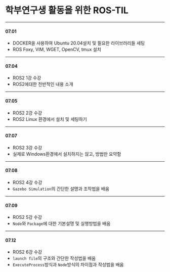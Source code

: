 # 학부연구생 활동을 위한 ROS-TIL
-----------------------------
#### 07.01
 - DOCKER을 사용하여 Ubuntu 20.04설치 및 필요한 라이브러리들 세팅
 - ROS Foxy, VIM, WGET, OpenCV, tmux 설치
-----------------------------
#### 07.04
 - ROS2 1강 수강
 - ROS2에대한 전반적인 내용 소개
-----------------------------
#### 07.05
 - ROS2 2강 수강
 - ROS2 Linux 환경에서 설치 및 세팅하기
-----------------------------
#### 07.07
 - ROS2 3강 수강
 - 실제로 Windows환경에서 설치하지는 않고, 방법만 요약함
-----------------------------
#### 07.08
 - ROS2 4강 수강
 - `Gazebo Simulation`의 간단한 설명과 조작법을 배움
----------------------------
#### 07.09
 - ROS2 5강 수강
 - `Node`와 `Package`에 대한 기본설명 및 실행방법을 배움
----------------------------
#### 07.12
 - ROS2 6강 수강
 - `launch file`의 구조와 간단한 작성법을 배움
 - `ExecuteProcess`방식과 `Node`방식의 차이점과 작성법을 배움

